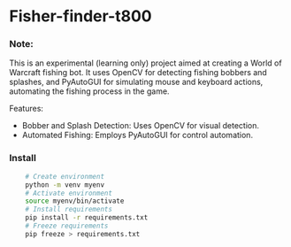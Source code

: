 # Fisher-finder-t800

### Note:
This is an experimental (learning only) project aimed at creating a World of Warcraft fishing bot. It uses OpenCV for detecting fishing bobbers and splashes, and PyAutoGUI for simulating mouse and keyboard actions, automating the fishing process in the game.

Features:
* Bobber and Splash Detection: Uses OpenCV for visual detection.
* Automated Fishing: Employs PyAutoGUI for control automation.

### Install

```bash
    # Create environment
    python -m venv myenv
    # Activate environment
    source myenv/bin/activate
    # Install requirements
    pip install -r requirements.txt
    # Freeze requirements
    pip freeze > requirements.txt
```
